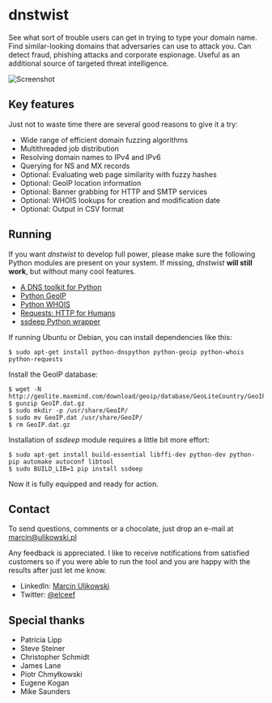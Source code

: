 dnstwist
========
See what sort of trouble users can get in trying to type your domain name. Find similar-looking domains that adversaries can use to attack you. Can detect fraud, phishing attacks and corporate espionage. Useful as an additional source of targeted threat intelligence.

![Screenshot](http://i.imgur.com/76g9uQc.png)

Key features
------------
Just not to waste time there are several good reasons to give it a try:

- Wide range of efficient domain fuzzing algorithms
- Multithreaded job distribution
- Resolving domain names to IPv4 and IPv6
- Querying for NS and MX records
- Optional: Evaluating web page similarity with fuzzy hashes
- Optional: GeoIP location information
- Optional: Banner grabbing for HTTP and SMTP services
- Optional: WHOIS lookups for creation and modification date
- Optional: Output in CSV format

Running
-------
If you want *dnstwist* to develop full power, please make sure the following Python modules are present on your system. If missing, *dnstwist* **will still work**, but without many cool features.

- [A DNS toolkit for Python](http://www.dnspython.org/)
- [Python GeoIP](https://pypi.python.org/pypi/GeoIP/)
- [Python WHOIS](https://pypi.python.org/pypi/whois)
- [Requests: HTTP for Humans](http://www.python-requests.org/)
- [ssdeep Python wrapper](https://pypi.python.org/pypi/ssdeep)

If running Ubuntu or Debian, you can install dependencies like this:

```
$ sudo apt-get install python-dnspython python-geoip python-whois python-requests

```

Install the GeoIP database:

```
$ wget -N http://geolite.maxmind.com/download/geoip/database/GeoLiteCountry/GeoIP.dat.gz
$ gunzip GeoIP.dat.gz
$ sudo mkdir -p /usr/share/GeoIP/
$ sudo mv GeoIP.dat /usr/share/GeoIP/
$ rm GeoIP.dat.gz
```

Installation of *ssdeep* module requires a little bit more effort:

```
$ sudo apt-get install build-essential libffi-dev python-dev python-pip automake autoconf libtool
$ sudo BUILD_LIB=1 pip install ssdeep
```

Now it is fully equipped and ready for action.

Contact
-------
To send questions, comments or a chocolate, just drop an e-mail at [marcin@ulikowski.pl](mailto:marcin@ulikowski.pl)

Any feedback is appreciated. I like to receive notifications from satisfied customers so if you were able to run the tool and you are happy with the results after just let me know.

- LinkedIn: [Marcin Ulikowski](https://pl.linkedin.com/in/elceef)
- Twitter: [@elceef](https://twitter.com/elceef)

Special thanks
--------------
- Patricia Lipp
- Steve Steiner
- Christopher Schmidt
- James Lane
- Piotr Chmyłkowski
- Eugene Kogan
- Mike Saunders
